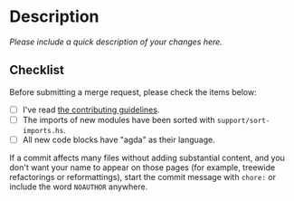 # Description

_Please include a quick description of your changes here._

## Checklist

Before submitting a merge request, please check the items below:

- [ ] I've read [the contributing guidelines](https://github.com/plt-amy/1lab/blob/main/CONTRIBUTING.md).
- [ ] The imports of new modules have been sorted with `support/sort-imports.hs`.
- [ ] All new code blocks have "agda" as their language.

If a commit affects many files without adding substantial content, and
you don't want your name to appear on those pages (for example, treewide
refactorings or reformattings), start the commit message with `chore:`
or include the word `NOAUTHOR` anywhere.

